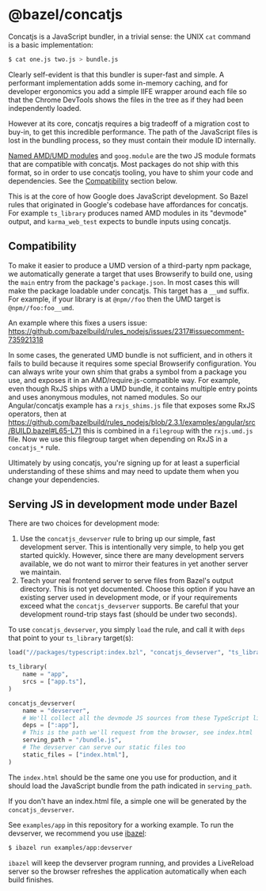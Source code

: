 # @bazel/concatjs

Concatjs is a JavaScript bundler, in a trivial sense: the UNIX `cat` command is a basic implementation:

```bash
$ cat one.js two.js > bundle.js
```

Clearly self-evident is that this bundler is super-fast and simple.
A performant implementation adds some in-memory caching, and for developer ergonomics you add a simple IIFE wrapper
around each file so that the Chrome DevTools shows the files in the tree as if they had been independently loaded.

However at its core, concatjs requires a big tradeoff of a migration cost to buy-in, to get this incredible performance.
The path of the JavaScript files is lost in the bundling process, so they must contain their module ID internally.

[Named AMD/UMD modules](https://requirejs.org/docs/whyamd.html#namedmodules) and `goog.module` are the two JS module formats that are compatible with concatjs.
Most packages do not ship with this format, so in order to use concatjs tooling, you have to shim your code and dependencies. See the [Compatibility](#compatibility) section below.

This is at the core of how Google does JavaScript development.
So Bazel rules that originated in Google's codebase have affordances for concatjs.
For example `ts_library` produces named AMD modules in its "devmode" output, and
`karma_web_test` expects to bundle inputs using concatjs.

## Compatibility

To make it easier to produce a UMD version of a third-party npm package, we automatically generate a target that uses Browserify to build one, using the `main` entry from the package's `package.json`.
In most cases this will make the package loadable under concatjs.
This target has a `__umd` suffix. For example, if your library is at `@npm//foo` then the UMD target is `@npm//foo:foo__umd`.

An example where this fixes a users issue: <https://github.com/bazelbuild/rules_nodejs/issues/2317#issuecomment-735921318>

In some cases, the generated UMD bundle is not sufficient, and in others it fails to build because it requires some special Browserify configuration.
You can always write your own shim that grabs a symbol from a package you use, and exposes it in an AMD/require.js-compatible way.
For example, even though RxJS ships with a UMD bundle, it contains multiple entry points and uses anonymous modules, not named modules. So our Angular/concatjs example has a `rxjs_shims.js` file that exposes some RxJS operators, then at <https://github.com/bazelbuild/rules_nodejs/blob/2.3.1/examples/angular/src/BUILD.bazel#L65-L71> this is combined in a `filegroup` with the `rxjs.umd.js` file. Now we use this filegroup target when depending on RxJS in a `concatjs_*` rule.

Ultimately by using concatjs, you're signing up for at least a superficial understanding of these shims and may need to update them when you change your dependencies.

## Serving JS in development mode under Bazel

There are two choices for development mode:

1. Use the `concatjs_devserver` rule to bring up our simple, fast development server.
   This is intentionally very simple, to help you get started quickly. However,
   since there are many development servers available, we do not want to mirror
   their features in yet another server we maintain.
2. Teach your real frontend server to serve files from Bazel's output directory.
   This is not yet documented. Choose this option if you have an existing server
   used in development mode, or if your requirements exceed what the
   `concatjs_devserver` supports. Be careful that your development round-trip stays
   fast (should be under two seconds).

To use `concatjs_devserver`, you simply `load` the rule, and call it with `deps` that
point to your `ts_library` target(s):

```python
load("//packages/typescript:index.bzl", "concatjs_devserver", "ts_library")

ts_library(
    name = "app",
    srcs = ["app.ts"],
)

concatjs_devserver(
    name = "devserver",
    # We'll collect all the devmode JS sources from these TypeScript libraries
    deps = [":app"],
    # This is the path we'll request from the browser, see index.html
    serving_path = "/bundle.js",
    # The devserver can serve our static files too
    static_files = ["index.html"],
)
```

The `index.html` should be the same one you use for production, and it should
load the JavaScript bundle from the path indicated in `serving_path`.

If you don't have an index.html file, a simple one will be generated by the
`concatjs_devserver`.

See `examples/app` in this repository for a working example. To run the
devserver, we recommend you use [ibazel]:

```sh
$ ibazel run examples/app:devserver
```

`ibazel` will keep the devserver program running, and provides a LiveReload
server so the browser refreshes the application automatically when each build
finishes.

[ibazel]: https://github.com/bazelbuild/bazel-watcher
